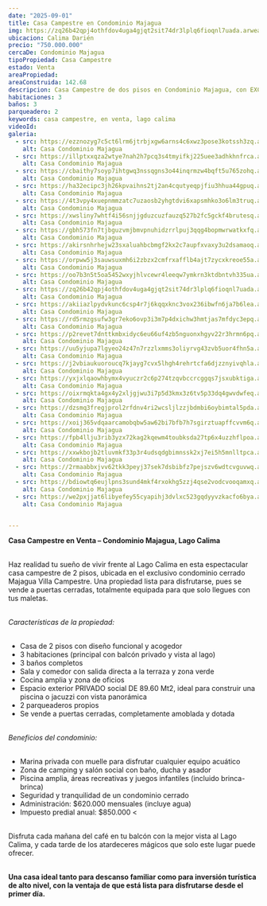 ```yaml
---
date: "2025-09-01"
title: Casa Campestre en Condominio Majagua
img: https://zq26b42qpj4othfdov4uga4gjqt2sit74dr3lplq6fioqnl7uada.arweave.net/zDXg81B6eOmco3V5QwOGTCepIn_g47W9cPFQ6DV_oAY
ubicacion: Calima Darién
precio: "750.000.000"
cercaDe: Condominio Majagua
tipoPropiedad: Casa Campestre
estado: Venta
areaPropiedad: 
areaConstruida: 142.68
descripcion: Casa Campestre de dos pisos en Condominio Majagua, con EXCELENTE VISTA AL LAGO.
habitaciones: 3
baños: 3
parqueadero: 2
keywords: casa campestre, en venta, lago calima
videoId: 
galeria:
  - src: https://ezznozyg7c5ct6lrm6jtrbjxgw6arns4c6xwz3pose3kotssh3zq.arweave.net/JnLXZwb4uin5cWeTOIU3NbwItlwXr2zt7pE2p05SPvM
    alt: Casa Condominio Majagua
  - src: https://illptxxqza2wtye7nah2h7pcq3s4tmyifkj225uee3adhkhnfrca.arweave.net/Qtb53vDINWngn2gPo_3ihuXJswgqk612hCbAM6jtLEQ
    alt: Casa Condominio Majagua
  - src: https://cbaithy7soyp7ihtgwq3nssqgns3o44inqrmzw4bqft5u765zohq.arweave.net/EECJnx-TsP-g8zWhtspQM2W3c4hsIszbgYFn2n_dy48
    alt: Casa Condominio Majagua
  - src: https://ha32ecipc3jh26kpvaihns2tj2an4cqutyeqpjfiu3hhua44gpuq.arweave.net/ODeiCQ8W0n15T6gQdstTToDeChSeCQekqKbOegOcM-k
    alt: Casa Condominio Majagua
  - src: https://4t3vpy4xuepnmmzatc7uzaosb2yhgtdvi6xapsmhko3o6lm3truq.arweave.net/5PdX45ehHtYzIJi_TIHSDrBzTHVHrgfJh1O27y2bnGk
    alt: Casa Condominio Majagua
  - src: https://xwsliny7whtf4i56snjjgduzcuzfauzq527b2fc5gckf4brutesq.arweave.net/vaS0Nx-x5l4jvpNSkw6ZFTJQUzDuvh0UXTCUXgY0mSU
    alt: Casa Condominio Majagua
  - src: https://gbh573fn7tjbguzvmjbmvpnuhidzrrlpuj3qqg4bopmwrwatkxfq.arweave.net/ME_f7K380hNTNWJCyr20OgeYxW-idwgbgXPZaNgTVcs
    alt: Casa Condominio Majagua
  - src: https://akirsnhrhejw23sxaluahbcbmgf2kx2c7aupfxvaxy3u2dsamaoq.arweave.net/ApEZNPE5E21uVwLoA4RBYYulX0L4KPLeoL43TQ5AYB0
    alt: Casa Condominio Majagua
  - src: https://orpww5j3sauwsuxmh6i2zbzx2cmfrxafflb4ajt7zycxkreoe55a.arweave.net/dF9rdTuQKWlS7D-RrIc30JhY3AUqw8Amf84FdUSOJ3o
    alt: Casa Condominio Majagua
  - src: https://oo7b3n5t5oa5452wxyjhlvcewr4leeqw7ymkrn3ktdbntvh335ua.arweave.net/c74dt7Prgd53Vr4SddREtHiyEhb-GKi3apjC2dT732g
    alt: Casa Condominio Majagua
  - src: https://zq26b42qpj4othfdov4uga4gjqt2sit74dr3lplq6fioqnl7uada.arweave.net/zDXg81B6eOmco3V5QwOGTCepIn_g47W9cPFQ6DV_oAY
    alt: Casa Condominio Majagua
  - src: https://akiiazlpydvkunc6csp4r7j6kqqxknc3vox236ibwfn6ja7b6lea.arweave.net/ApCAZW_A6qo0XhSfyP0-VCF1NFurr635AbFb5IPh8sg
    alt: Casa Condominio Majagua
  - src: https://rd5rmzgsufw3gr7eko6ovp3i3m7p4dxichw3hmtjas7mfdyc3epq.arweave.net/iPsWZNKhbbNH5FO86r9o2z7-DugR7bOyaQS-wo8C2R8
    alt: Casa Condominio Majagua
  - src: https://p2revet7dnttkmbxidyc6eu66uf4zb5nguonxhgyv22r3hrmn6pq.arweave.net/fqJKkn8bZzUwN0DwLxKe9QvMh601HNuc2K61HZ4sb58
    alt: Casa Condominio Majagua
  - src: https://uu5yjupa7lgyeo24z47n7rzzlxmms3oliyrvg43zvb5uor4fhn5a.arweave.net/pTuE0eD6zYI7XM8-38c5XdjJbctGI1Nzeah7R0eFO3o
    alt: Casa Condominio Majagua
  - src: https://j2vbiaukuoroucq7kjayg7cvx5lhgh4rehrtcfa6djzznyivqhla.arweave.net/TqoUAoqjouoKH1JBg3xVv1ZzH5Eh4zEUHhpzluEVgdY
    alt: Casa Condominio Majagua
  - src: https://yxjxlqaowhbymx4vyuczr2c6p274tzqvbccrcggqs7jsxubktiga.arweave.net/xdN1wA6xw4ZflcUFmOhefr_J5hUIhREY0JfTK9Aqmgw
    alt: Casa Condominio Majagua
  - src: https://oixrmqkta4gx4y2xljgjwu3i7p5d3kmx3z6tv5p33dq4gwvdwfeq.arweave.net/ci8WQVMHDX5jV1pMm1No-_o9qZfefTr1-9jhw1qjsUk
    alt: Casa Condominio Majagua
  - src: https://dzsmq3fregjprol2rfdnv4ri2wcsljlzzjbdmbi6oybimtal5pda.arweave.net/HmTIbLEhkvi5eolG2vIo1YUlpXnKQjYFHnYChkwL68Y
    alt: Casa Condominio Majagua
  - src: https://xoij365vdqaarcamobqbw5aw62bi7bfb7h7sgirztuapffcvvm6q.arweave.net/u5Cd-7UcAAiIDHBgG3QW9oKPhKH5_yMiOZ0A8pRVqz0
    alt: Casa Condominio Majagua
  - src: https://fpb4llju3rib3yzx72kag2kqewm4toubksda27tp6x4uzzhflpoa.arweave.net/K8PFrTTcUB3jN_6UA2lQJZnJuoFUhg1-b_X5TOTlW9w
    alt: Casa Condominio Majagua
  - src: https://xxwkbojb2tluvmkf33p3r4udsqdgbimnssk2xj7ei5h5mnlltpca.arweave.net/veyguSHU10qxRd7fuPKDlAZgoY2Ulaun5EdP1jVrm8Q
    alt: Casa Condominio Majagua
  - src: https://2rmaabbxjvv62tkk3peyj37sek7dsbibfz7pejszv6wdtcvguvwq.arweave.net/1FgABDdNa-1NStvJhO_yIr45BQEufvImWa-sOYqmpW0
    alt: Casa Condominio Majagua
  - src: https://bdiowtq6eujlpns3sund4mkf4rxokhg5zzj4qse2vodcvooqamxq.arweave.net/CNDrTh4lEre2W5UaPjFF5G7lHN3OU8hImquGKrnQAy8
    alt: Casa Condominio Majagua
  - src: https://we2pxjjat6libyefey55cyapihj3dvlxc523gqdyyvzkacfo6bya.arweave.net/sTT7pSCfloDghSY70WAPQdOx1XcXdbNAeMVyoAiu8HA
    alt: Casa Condominio Majagua


---
```


**Casa Campestre en Venta – Condominio Majagua, Lago Calima**<br><br>

Haz realidad tu sueño de vivir frente al Lago Calima en esta espectacular casa campestre de 2 pisos, ubicada en el exclusivo condominio cerrado Majagua Villa Campestre. Una propiedad lista para disfrutarse, pues se vende a puertas cerradas, totalmente equipada para que solo llegues con tus maletas.<br><br>


*Características de la propiedad:* <br><br>

- Casa de 2 pisos con diseño funcional y acogedor
- 3 habitaciones (principal con balcón privado y vista al lago)
- 3 baños completos
- Sala y comedor con salida directa a la terraza y zona verde
- Cocina amplia y zona de oficios
- Espacio exterior PRIVADO social DE 89.60 Mt2, ideal para construir una piscina o jacuzzi con vista panorámica
- 2 parqueaderos propios
- Se vende a puertas cerradas, completamente amoblada y dotada <br><br>

*Beneficios del condominio:* <br><br>

- Marina privada con muelle para disfrutar cualquier equipo acuático
- Zona de camping y salón social con baño, ducha y asador
- Piscina amplia, áreas recreativas y juegos infantiles (incluido brinca-brinca)
- Seguridad y tranquilidad de un condominio cerrado
- Administración: $620.000 mensuales (incluye agua)
- Impuesto predial anual: $850.000 <<br><br>


Disfruta cada mañana del café en tu balcón con la mejor vista al Lago Calima, y cada tarde de los atardeceres mágicos que solo este lugar puede ofrecer. <br><br>



**Una casa ideal tanto para descanso familiar como para inversión turística de alto nivel, con la ventaja de que está lista para disfrutarse desde el primer día.**


